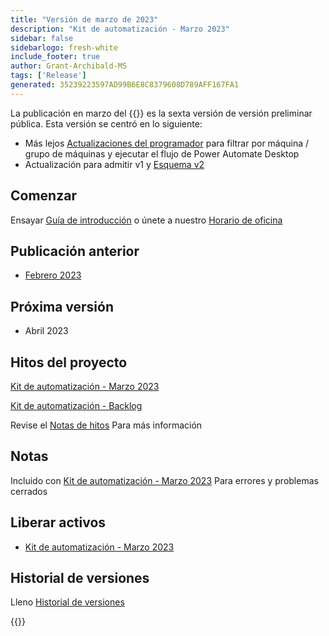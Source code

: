 ```yaml
---
title: "Versión de marzo de 2023"
description: "Kit de automatización - Marzo 2023"
sidebar: false
sidebarlogo: fresh-white
include_footer: true
author: Grant-Archibald-MS
tags: ['Release']
generated: 35239223597AD99B6E8C8379608D789AFF167FA1
---
```


La publicación en marzo del {{<product-name>}} es la sexta versión de versión preliminar pública. Esta versión se centró en lo siguiente:

- Más lejos [Actualizaciones del programador](/es/features/scheduler) para filtrar por máquina / grupo de máquinas y ejecutar el flujo de Power Automate Desktop
- Actualización para admitir v1 y [Esquema v2](https://learn.microsoft.com/power-automate/desktop-flows/schema)

## Comenzar

Ensayar [Guía de introducción](/es/get-started) o únete a nuestro [Horario de oficina](/es/office-hours)

## Publicación anterior

- [Febrero 2023](/es/releases/february-2023)

## Próxima versión

- Abril 2023

## Hitos del proyecto

[Kit de automatización - Marzo 2023](https://github.com/orgs/microsoft/projects/486/views/10)

[Kit de automatización - Backlog](https://github.com/orgs/microsoft/projects/486/views/1)

Revise el [Notas de hitos](/es/releases/milestones) Para más información

## Notas

Incluido con [Kit de automatización - Marzo 2023](https://github.com/microsoft/powercat-automation-kit/releases/tag/AutomationKit-March2023) Para errores y problemas cerrados

## Liberar activos

- [Kit de automatización - Marzo 2023](https://github.com/microsoft/powercat-automation-kit/releases/tag/AutomationKit-March2023)

## Historial de versiones

Lleno [Historial de versiones](/es/releases)

{{<questions name="/content/es/releases/march-2023.json" completed="Gracias por proporcionar comentarios" showNavigationButtons="false" locale="es">}}
